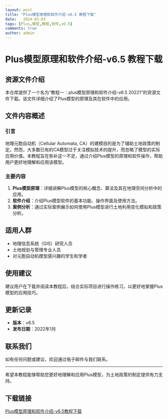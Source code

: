```yaml
---
layout: post
title: "Plus模型原理和软件介绍-v6.5 教程下载"
date:   2024-03-03
tags: [Plus,模型,教程,软件,v6.5]
comments: true
author: admin
---
```

# Plus模型原理和软件介绍-v6.5 教程下载

## 资源文件介绍

本仓库提供了一个名为“教程一：plus模型原理和软件介绍-v6.5  20221”的资源文件下载。该文件详细介绍了Plus模型的原理及其在软件中的应用。

## 文件内容概述

### 引言
地理元胞自动机（Cellular Automata, CA）的建模目的是为了辅助土地政策的制定。然而，大多数已有的CA模型过于关注模拟技术的提升，而忽略了模型的实际应用价值。本教程旨在弥补这一不足，通过介绍Plus模型的原理和软件操作，帮助用户更好地理解和应用该模型。

### 主要内容
1. **Plus模型原理**：详细讲解Plus模型的核心概念、算法及其在地理空间分析中的应用。
2. **软件介绍**：介绍Plus模型软件的基本功能、操作界面及使用方法。
3. **案例分析**：通过实际案例展示如何使用Plus模型进行土地利用变化模拟和政策分析。

## 适用人群
- 地理信息系统（GIS）研究人员
- 土地规划与管理专业人员
- 对元胞自动机模型感兴趣的学生和学者

## 使用建议
建议用户在下载并阅读本教程后，结合实际项目进行操作练习，以更好地掌握Plus模型的应用技巧。

## 更新记录
- **版本**：v6.5
- **发布日期**：2022年1月

## 联系我们
如有任何问题或建议，欢迎通过电子邮件与我们联系。

---

希望本教程能够帮助您更好地理解和应用Plus模型，为土地政策的制定提供有力支持。

## 下载链接

[Plus模型原理和软件介绍-v6.5教程下载](https://pan.quark.cn/s/3be909f3ee79)